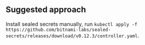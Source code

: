 ## Suggested approach

Install sealed secrets manually, run ``` kubectl apply -f https://github.com/bitnami-labs/sealed-secrets/releases/download/v0.12.3/controller.yaml ```.





